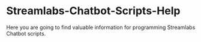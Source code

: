 # Streamlabs-Chatbot-Scripts-Help
Here you are going to find valuable information for programming Streamlabs Chatbot scripts.
